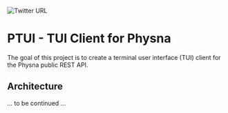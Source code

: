 ![Twitter URL](https://img.shields.io/twitter/url?style=for-the-badge&url=https%3A%2F%2Ftwitter.com%2Fjchultarsky101)

# PTUI - TUI Client for Physna

The goal of this project is to create a terminal user interface (TUI) client for the Physna public REST API.

## Architecture

... to be continued ...